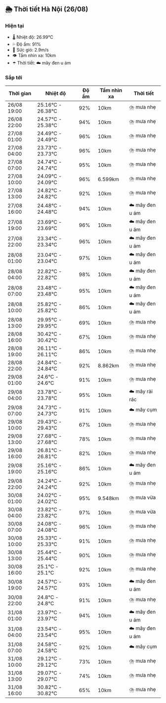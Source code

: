 ## 🌦️ Thời tiết Hà Nội (26/08)

### Hiện tại

- 🌡️ Nhiệt độ: 26.99℃
- 💦 Độ ẩm: 91%
- 💨 Sức gió: 2.9m/s
- 👁️ Tầm nhìn xa: 10km
- ☂️ Thời tiết: ☁️ mây đen u ám

### Sắp tới

| Thời gian | Nhiệt độ | Độ ẩm | Tầm nhìn xa | Thời tiết |
| --- | --- | --- | --- | --- |
| 26/08 19:00 | 25.16℃ - 26.38℃ | 92% | 10km | ⛈️ mưa nhẹ |
| 26/08 22:00 | 24.57℃ - 25.38℃ | 94% | 10km | ⛈️ mưa nhẹ |
| 27/08 01:00 | 24.49℃ - 24.49℃ | 96% | 10km | ⛈️ mưa nhẹ |
| 27/08 04:00 | 23.73℃ - 23.73℃ | 96% | 10km | ⛈️ mưa nhẹ |
| 27/08 07:00 | 24.74℃ - 24.74℃ | 95% | 10km | ⛈️ mưa nhẹ |
| 27/08 10:00 | 24.09℃ - 24.09℃ | 96% | 6.599km | ⛈️ mưa nhẹ |
| 27/08 13:00 | 24.82℃ - 24.82℃ | 92% | 10km | ⛈️ mưa nhẹ |
| 27/08 16:00 | 24.48℃ - 24.48℃ | 94% | 10km | ☁️ mây đen u ám |
| 27/08 19:00 | 23.69℃ - 23.69℃ | 96% | 10km | ☁️ mây đen u ám |
| 27/08 22:00 | 23.34℃ - 23.34℃ | 96% | 10km | ☁️ mây đen u ám |
| 28/08 01:00 | 23.04℃ - 23.04℃ | 97% | 10km | ☁️ mây đen u ám |
| 28/08 04:00 | 22.82℃ - 22.82℃ | 98% | 10km | ☁️ mây đen u ám |
| 28/08 07:00 | 23.48℃ - 23.48℃ | 95% | 10km | ☁️ mây đen u ám |
| 28/08 10:00 | 25.82℃ - 25.82℃ | 86% | 10km | ☁️ mây đen u ám |
| 28/08 13:00 | 29.95℃ - 29.95℃ | 69% | 10km | ⛈️ mưa nhẹ |
| 28/08 16:00 | 30.42℃ - 30.42℃ | 67% | 10km | ⛈️ mưa nhẹ |
| 28/08 19:00 | 26.11℃ - 26.11℃ | 86% | 10km | ⛈️ mưa nhẹ |
| 28/08 22:00 | 24.84℃ - 24.84℃ | 92% | 8.862km | ⛈️ mưa nhẹ |
| 29/08 01:00 | 24.6℃ - 24.6℃ | 91% | 10km | ⛈️ mưa nhẹ |
| 29/08 04:00 | 23.78℃ - 23.78℃ | 95% | 10km | ☁️ mây rải rác |
| 29/08 07:00 | 24.73℃ - 24.73℃ | 91% | 10km | ☁️ mây cụm |
| 29/08 10:00 | 29.43℃ - 29.43℃ | 67% | 10km | ⛈️ mưa nhẹ |
| 29/08 13:00 | 27.68℃ - 27.68℃ | 78% | 10km | ⛈️ mưa nhẹ |
| 29/08 16:00 | 26.81℃ - 26.81℃ | 82% | 10km | ⛈️ mưa nhẹ |
| 29/08 19:00 | 25.16℃ - 25.16℃ | 86% | 10km | ☁️ mây đen u ám |
| 29/08 22:00 | 24.24℃ - 24.24℃ | 92% | 10km | ⛈️ mưa nhẹ |
| 30/08 01:00 | 24.02℃ - 24.02℃ | 95% | 9.548km | ⛈️ mưa vừa |
| 30/08 04:00 | 23.82℃ - 23.82℃ | 97% | 10km | ⛈️ mưa vừa |
| 30/08 07:00 | 24.08℃ - 24.08℃ | 96% | 10km | ⛈️ mưa nhẹ |
| 30/08 10:00 | 25.33℃ - 25.33℃ | 91% | 10km | ⛈️ mưa nhẹ |
| 30/08 13:00 | 25.44℃ - 25.44℃ | 90% | 10km | ⛈️ mưa nhẹ |
| 30/08 16:00 | 25.1℃ - 25.1℃ | 92% | 10km | ⛈️ mưa nhẹ |
| 30/08 19:00 | 24.57℃ - 24.57℃ | 93% | 10km | ☁️ mây đen u ám |
| 30/08 22:00 | 24.8℃ - 24.8℃ | 91% | 10km | ⛈️ mưa nhẹ |
| 31/08 01:00 | 23.97℃ - 23.97℃ | 94% | 10km | ☁️ mây đen u ám |
| 31/08 04:00 | 23.54℃ - 23.54℃ | 95% | 10km | ☁️ mây đen u ám |
| 31/08 07:00 | 24.58℃ - 24.58℃ | 92% | 10km | ☁️ mây cụm |
| 31/08 10:00 | 29.12℃ - 29.12℃ | 73% | 10km | ⛈️ mưa nhẹ |
| 31/08 13:00 | 29.07℃ - 29.07℃ | 74% | 10km | ⛈️ mưa nhẹ |
| 31/08 16:00 | 30.82℃ - 30.82℃ | 65% | 10km | ⛈️ mưa nhẹ |
